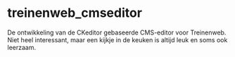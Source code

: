 # treinenweb_cmseditor
De ontwikkeling van de CKeditor gebaseerde CMS-editor voor Treinenweb. Niet heel interessant, maar een kijkje in de keuken is altijd leuk en soms ook leerzaam.
